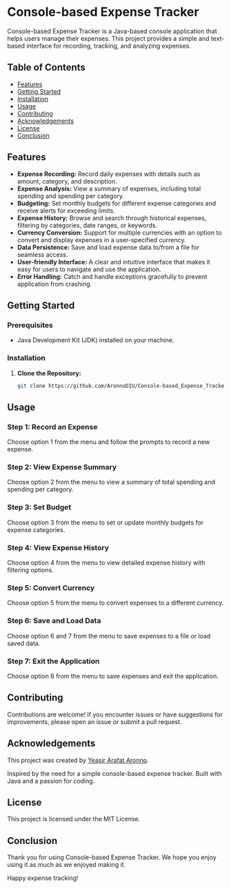 # Console-based Expense Tracker

Console-based Expense Tracker is a Java-based console application that helps users manage their expenses. This project
provides a simple and text-based interface for recording, tracking, and analyzing expenses.

## Table of Contents

- [Features](#features)
- [Getting Started](#getting-started)
- [Installation](#installation)
- [Usage](#usage)
- [Contributing](#contributing)
- [Acknowledgements](#acknowledgements)
- [License](#license)
- [Conclusion](#conclusion)

## Features

- **Expense Recording:** Record daily expenses with details such as amount, category, and description.
- **Expense Analysis:** View a summary of expenses, including total spending and spending per category.
- **Budgeting:** Set monthly budgets for different expense categories and receive alerts for exceeding limits.
- **Expense History:** Browse and search through historical expenses, filtering by categories, date ranges, or keywords.
- **Currency Conversion:** Support for multiple currencies with an option to convert and display expenses in a
  user-specified currency.
- **Data Persistence:** Save and load expense data to/from a file for seamless access.
- **User-friendly Interface:** A clear and intuitive interface that makes it easy for users to navigate and use the
  application.
- **Error Handling:** Catch and handle exceptions gracefully to prevent application from crashing.

## Getting Started

### Prerequisites

- Java Development Kit (JDK) installed on your machine.

### Installation

1. **Clone the Repository:**
   ```bash
   git clone https://github.com/AronnoDIU/Console-based_Expense_Tracker.git
   ```

## Usage

### Step 1: Record an Expense

Choose option 1 from the menu and follow the prompts to record a new expense.

### Step 2: View Expense Summary

Choose option 2 from the menu to view a summary of total spending and spending per category.

### Step 3: Set Budget

Choose option 3 from the menu to set or update monthly budgets for expense categories.

### Step 4: View Expense History

Choose option 4 from the menu to view detailed expense history with filtering options.

### Step 5: Convert Currency

Choose option 5 from the menu to convert expenses to a different currency.

### Step 6: Save and Load Data

Choose option 6 and 7 from the menu to save expenses to a file or load saved data.

### Step 7: Exit the Application

Choose option 8 from the menu to save expenses and exit the application.

## Contributing

Contributions are welcome! If you encounter issues or have suggestions for improvements,
please open an issue or submit a pull request.

## Acknowledgements

This project was created by [Yeasir Arafat Aronno](https://github.com/AronnoDIU).

Inspired by the need for a simple console-based expense tracker. Built with Java and a passion for coding.

## License

This project is licensed under the MIT License.

## Conclusion

Thank you for using Console-based Expense Tracker. We hope you enjoy using it as much as we enjoyed making it.

Happy expense tracking!